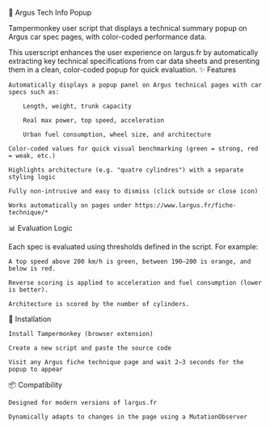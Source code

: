 🚗 Argus Tech Info Popup

Tampermonkey user script that displays a technical summary popup on Argus car spec pages, with color-coded performance data.

This userscript enhances the user experience on largus.fr by automatically extracting key technical specifications from car data sheets and presenting them in a clean, color-coded popup for quick evaluation.
✨ Features

    Automatically displays a popup panel on Argus technical pages with car specs such as:

        Length, weight, trunk capacity

        Real max power, top speed, acceleration

        Urban fuel consumption, wheel size, and architecture

    Color-coded values for quick visual benchmarking (green = strong, red = weak, etc.)

    Highlights architecture (e.g. "quatre cylindres") with a separate styling logic

    Fully non-intrusive and easy to dismiss (click outside or close icon)

    Works automatically on pages under https://www.largus.fr/fiche-technique/*

📊 Evaluation Logic

Each spec is evaluated using thresholds defined in the script. For example:

    A top speed above 200 km/h is green, between 190–200 is orange, and below is red.

    Reverse scoring is applied to acceleration and fuel consumption (lower is better).

    Architecture is scored by the number of cylinders.

🔧 Installation

    Install Tampermonkey (browser extension)

    Create a new script and paste the source code

    Visit any Argus fiche technique page and wait 2–3 seconds for the popup to appear

📦 Compatibility

    Designed for modern versions of largus.fr

    Dynamically adapts to changes in the page using a MutationObserver
